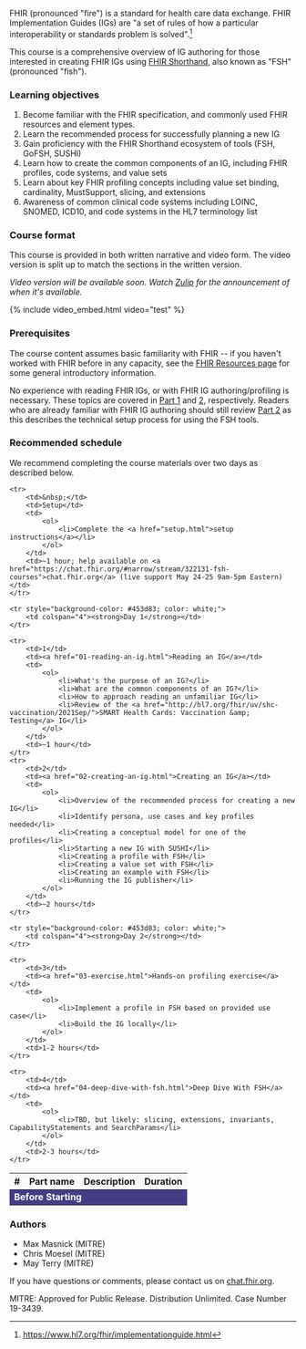 FHIR (pronounced "fire") is a standard for health care data exchange. FHIR Implementation Guides (IGs) are "a set of rules of how a particular interoperability or standards problem is solved".[^ig]

[^ig]: https://www.hl7.org/fhir/implementationguide.html

This course is a comprehensive overview of IG authoring for those interested in creating FHIR IGs using [FHIR Shorthand](https://fshschool.org), also known as "FSH" (pronounced "fish").

### Learning objectives

1. Become familiar with the FHIR specification, and commonly used FHIR resources and element types.
2. Learn the recommended process for successfully planning a new IG
3. Gain proficiency with the FHIR Shorthand ecosystem of tools (FSH, GoFSH, SUSHI)
4. Learn how to create the common components of an IG, including FHIR profiles, code systems, and value sets
5. Learn about key FHIR profiling concepts including value set binding, cardinality, MustSupport, slicing, and extensions
6. Awareness of common clinical code systems including LOINC, SNOMED, ICD10, and code systems in the HL7 terminology list

### Course format

This course is provided in both written narrative and video form. The video version is split up to match the sections in the written version.

_Video version will be available soon. Watch [Zulip](https://chat.fhir.org/#narrow/stream/322131-fsh-courses) for the announcement of when it's available._

<!--
To access the video version, look for buttons like the one below at the top of a section. The same content is covered in both the written narrative and video versions.

You can try clicking this button to see a test video (🔊 speakers on):
-->

{% include video_embed.html video="test" %}



### Prerequisites

The course content assumes basic familiarity with FHIR -- if you haven't worked with FHIR before in any capacity, see the [FHIR Resources page](fhir-resources.html) for some general introductory information.

No experience with reading FHIR IGs, or with FHIR IG authoring/profiling is necessary. These topics are covered in [Part 1](01-reading-an-ig.html) and [2](02-creating-an-ig.html), respectively. Readers who are already familiar with FHIR IG authoring should still review [Part 2](02-creating-an-ig.html) as this describes the technical setup process for using the FSH tools.

### Recommended schedule

We recommend completing the course materials over two days as described below.

<table class="table table-bordered">
<thead>
<tr style="background-color: #f9f9f9;">
    <th>#</th>
    <th>Part name</th>
    <th>Description</th>
    <th>Duration</th>
</tr>
</thead>

<tbody>
    <tr style="background-color: #453d83; color: white;">
        <td colspan="4"><strong>Before Starting</strong></td>
    </tr>

    <tr>
        <td>&nbsp;</td>
        <td>Setup</td>
        <td>
            <ol>
                <li>Complete the <a href="setup.html">setup instructions</a></li>
            </ol>
        </td>
        <td>~1 hour; help available on <a href="https://chat.fhir.org/#narrow/stream/322131-fsh-courses">chat.fhir.org</a> (live support May 24-25 9am-5pm Eastern)</td>
    </tr>

    <tr style="background-color: #453d83; color: white;">
        <td colspan="4"><strong>Day 1</strong></td>
    </tr>

    <tr>
        <td>1</td>
        <td><a href="01-reading-an-ig.html">Reading an IG</a></td>
        <td>
            <ol>
                <li>What's the purpose of an IG?</li>
                <li>What are the common components of an IG?</li>
                <li>How to approach reading an unfamiliar IG</li>
                <li>Review of the <a href="http://hl7.org/fhir/uv/shc-vaccination/2021Sep/">SMART Health Cards: Vaccination &amp; Testing</a> IG</li>
            </ol>
        </td>
        <td>~1 hour</td>
    </tr>
    <tr>
        <td>2</td>
        <td><a href="02-creating-an-ig.html">Creating an IG</a></td>
        <td>
            <ol>
                <li>Overview of the recommended process for creating a new IG</li>
                <li>Identify persona, use cases and key profiles needed</li>
                <li>Creating a conceptual model for one of the profiles</li>
                <li>Starting a new IG with SUSHI</li>
                <li>Creating a profile with FSH</li>
                <li>Creating a value set with FSH</li>
                <li>Creating an example with FSH</li>
                <li>Running the IG publisher</li>
            </ol>
        </td>
        <td>~2 hours</td>
    </tr>

    <tr style="background-color: #453d83; color: white;">
        <td colspan="4"><strong>Day 2</strong></td>
    </tr>

    <tr>
        <td>3</td>
        <td><a href="03-exercise.html">Hands-on profiling exercise</a></td>
        <td>
            <ol>
                <li>Implement a profile in FSH based on provided use case</li>
                <li>Build the IG locally</li>
            </ol>
        </td>
        <td>1-2 hours</td>
    </tr>

    <tr>
        <td>4</td>
        <td><a href="04-deep-dive-with-fsh.html">Deep Dive With FSH</a></td>
        <td>
            <ol>
                <li>TBD, but likely: slicing, extensions, invariants, CapabilityStatements and SearchParams</li>
            </ol>
        </td>
        <td>2-3 hours</td>
    </tr>

</tbody>
</table>

### Authors

- Max Masnick (MITRE)
- Chris Moesel (MITRE)
- May Terry (MITRE)

If you have questions or comments, please contact us on <a href="https://chat.fhir.org/#narrow/stream/322131-fsh-courses">chat.fhir.org</a>.

MITRE: Approved for Public Release. Distribution Unlimited. Case Number 19-3439.
